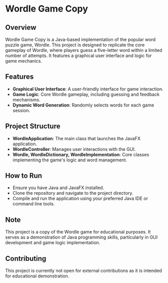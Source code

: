 # Wordle Game Copy

## Overview
Wordle Game Copy is a Java-based implementation of the popular word puzzle game, Wordle. This project is designed to replicate the core gameplay of Wordle, where players guess a five-letter word within a limited number of attempts. It features a graphical user interface and logic for game mechanics.

## Features
- **Graphical User Interface**: A user-friendly interface for game interaction.
- **Game Logic**: Core Wordle gameplay, including guessing and feedback mechanisms.
- **Dynamic Word Generation**: Randomly selects words for each game session.

## Project Structure
- **WordleApplication**: The main class that launches the JavaFX application.
- **WordleController**: Manages user interactions with the GUI.
- **Wordle, WordleDictionary, WordleImplementation**: Core classes implementing the game's logic and word management.

## How to Run
- Ensure you have Java and JavaFX installed.
- Clone the repository and navigate to the project directory.
- Compile and run the application using your preferred Java IDE or command line tools.

## Note
This project is a copy of the Wordle game for educational purposes. It serves as a demonstration of Java programming skills, particularly in GUI development and game logic implementation.

## Contributing
This project is currently not open for external contributions as it is intended for educational demonstration.
